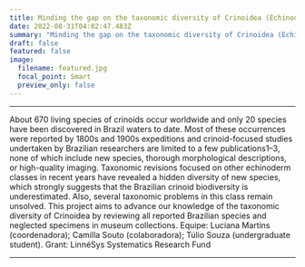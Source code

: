 ```yaml
---
title: Minding the gap on the taxonomic diversity of Crinoidea (Echinodermata) in Brazil
date: 2022-08-31T04:02:47.483Z
summary: "Minding the gap on the taxonomic diversity of Crinoidea (Echinodermata) in Brazil"
draft: false
featured: false
image:
  filename: featured.jpg   
  focal_point: Smart
  preview_only: false
---
```

---
About 670 living species of crinoids occur worldwide and only 20 species have been discovered in Brazil waters to date. Most of these occurrences were reported by 1800s and 1900s expeditions and crinoid-focused studies undertaken by Brazilian researchers are limited to a few publications1–3, none of which include new species, thorough morphological descriptions, or high-quality imaging. Taxonomic revisions focused on other echinoderm classes in recent years have revealed a hidden diversity of new species, which strongly suggests that the Brazilian crinoid biodiversity is underestimated. Also, several taxonomic problems in this class remain unsolved. This project aims to advance our knowledge of the taxonomic diversity of Crinoidea by reviewing all reported Brazilian species and neglected specimens in museum collections. Equipe: Luciana Martins (coordenadora); Camilla Souto (colaboradora); Túlio Souza (undergraduate student).
Grant: LinnéSys Systematics Research Fund

---
